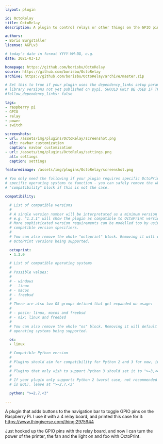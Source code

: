 ```yaml
---
layout: plugin

id: OctoRelay
title: OctoRelay
description: A plugin to control relays or other things on the GPIO pins of your raspberry pi. For example turn the power of printer, the light or a fan ON and OFF via the web interface.

authors:
- Boris Burgstaller
license: AGPLv3

# today's date in format YYYY-MM-DD, e.g.
date: 2021-03-13

homepage: https://github.com/borisbu/OctoRelay
source: https://github.com/borisbu/OctoRelay
archive: https://github.com/borisbu/OctoRelay/archive/master.zip

# Set this to true if your plugin uses the dependency_links setup parameter to include
# library versions not yet published on pypi. SHOULD ONLY BE USED IF THERE IS NO OTHER OPTION!
#follow_dependency_links: false

tags:
- raspberry pi
- GPIO
- relay
- power
- switch

screenshots:
- url: /assets/img/plugins/OctoRelay/screenshot.png
  alt: navbar customization
  caption: navbar customization
- url: /assets/img/plugins/OctoRelay/settings.png
  alt: settings
  caption: settings

featuredimage: /assets/img/plugins/OctoRelay/screenshot.png

# You only need the following if your plugin requires specific OctoPrint versions or
# specific operating systems to function - you can safely remove the whole
# "compatibility" block if this is not the case.

compatibility:

  # List of compatible versions
  #
  # A single version number will be interpretated as a minimum version requirement,
  # e.g. "1.3.1" will show the plugin as compatible to OctoPrint versions 1.3.1 and up.
  # More sophisticated version requirements can be modelled too by using PEP440
  # compatible version specifiers.
  #
  # You can also remove the whole "octoprint" block. Removing it will default to all
  # OctoPrint versions being supported.

  octoprint:
  - 1.3.0

  # List of compatible operating systems
  #
  # Possible values:
  #
  # - windows
  # - linux
  # - macos
  # - freebsd
  #
  # There are also two OS groups defined that get expanded on usage:
  #
  # - posix: linux, macos and freebsd
  # - nix: linux and freebsd
  #
  # You can also remove the whole "os" block. Removing it will default to all
  # operating systems being supported.

  os:
  - linux

  # Compatible Python version
  #
  # Plugins should aim for compatibility for Python 2 and 3 for now, in which case the value should be ">=2.7,<4".
  #
  # Plugins that only wish to support Python 3 should set it to ">=3,<4".
  #
  # If your plugin only supports Python 2 (worst case, not recommended for newly developed plugins since Python 2
  # is EOL), leave at ">=2.7,<3"

  python: ">=2.7,<3"

---
```


A plugin that adds buttons to the navigation bar to toggle GPIO pins on the Raspberry Pi.
I use it with a 4 relay board, and printed this case for it: https://www.thingiverse.com/thing:2975944

Just hooked up the GPIO pins with the relay board, and now I can turn the power of the printer, the fan and the light on and foo with OctoPrint.
